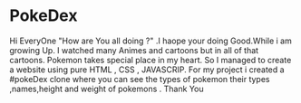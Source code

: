 # PokeDex
Hi EveryOne "How are You all doing ?" .I haope your doing Good.While i am growing Up. I watched many Animes and cartoons but in all of that cartoons. Pokemon takes special place in my heart. So I managed to create a website using pure HTML , CSS , JAVASCRIP. For my project  i created a #pokeDex clone where you can see the types of pokemon their types ,names,height and weight of pokemons .
Thank You
